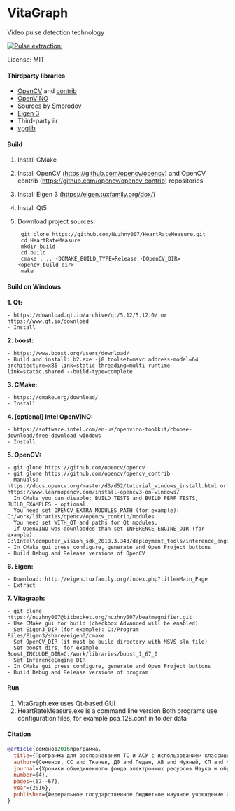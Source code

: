 # VitaGraph

Video pulse detection technology

[![Pulse extraction:](https://img.youtube.com/vi/8ZOPl2qWZD8/0.jpg)](https://youtu.be/8ZOPl2qWZD8)

License: MIT

#### Thirdparty libraries
* [OpenCV](https://github.com/opencv/opencv) and [contrib](https://github.com/opencv/opencv_contrib)
* [OpenVINO](https://github.com/opencv/dldt)
* [Sources by Smorodov](http://www.compvision.ru/forum/index.php?/topic/1512-%D0%B8%D0%B7%D0%BC%D0%B5%D1%80%D0%B8%D1%82%D0%B5%D0%BB%D1%8C-%D0%BF%D1%83%D0%BB%D1%8C%D1%81%D0%B0-%D0%BF%D0%BE-%D0%B8%D0%B7%D0%BE%D0%B1%D1%80%D0%B0%D0%B6%D0%B5%D0%BD%D0%B8%D1%8E-%D1%83%D1%87%D0%B0%D1%81%D1%82%D0%BA%D0%B0-%D0%BA%D0%BE%D0%B6%D0%B8/)
* [Eigen 3](https://eigen.tuxfamily.org/dox/)
* Third-party iir
* [vpglib](https://github.com/pi-null-mezon/vpglib)

#### Build

1. Install CMake
2. Install OpenCV (https://github.com/opencv/opencv) and OpenCV contrib (https://github.com/opencv/opencv_contrib) repositories
3. Install Eigen 3 (https://eigen.tuxfamily.org/dox/)
4. Install Qt5
5. Download project sources:
      
        git clone https://github.com/Nuzhny007/HeartRateMeasure.git
        cd HeartRateMeasure
        mkdir build
        cd build
        cmake . .. -DCMAKE_BUILD_TYPE=Release -DOpenCV_DIR=<opencv_build_dir>
        make

#### Build on Windows

**1. Qt:**
     
    - https://download.qt.io/archive/qt/5.12/5.12.0/ or https://www.qt.io/download
    - Install


**2. boost:**

    - https://www.boost.org/users/download/
    - Build and install: b2.exe -j8 toolset=msvc address-model=64 architecture=x86 link=static threading=multi runtime-link=static,shared --build-type=complete

**3. CMake:**

    - https://cmake.org/download/
    - Install

**4. [optional] Intel OpenVINO:**

    - https://software.intel.com/en-us/openvino-toolkit/choose-download/free-download-windows
    - Install

**5. OpenCV:**
   
    - git glone https://github.com/opencv/opencv
    - git glone https://github.com/opencv/opencv_contrib
    - Manuals: https://docs.opencv.org/master/d3/d52/tutorial_windows_install.html or https://www.learnopencv.com/install-opencv3-on-windows/
      In CMake you can disable: BUILD_TESTS and BUILD_PERF_TESTS, BUILD_EXAMPLES - optional.
      You need set OPENCV_EXTRA_MODULES_PATH (for example): C:/work/libraries/opencv/opencv_contrib/modules
      You need set WITH_QT and paths for Qt modules. 
      If OpenVINO was downloaded than set INFERENCE_ENGINE_DIR (for example): C:\Intel\computer_vision_sdk_2018.3.343/deployment_tools/inference_engine/share
    - In CMake gui press configure, generate and Open Project buttons
    - Build Debug and Release versions of OpenCV

**6. Eigen:**

    - Download: http://eigen.tuxfamily.org/index.php?title=Main_Page
    - Extract

**7. Vitagraph:**

    - git clone https://nuzhny007@bitbucket.org/nuzhny007/beatmagnifier.git
    - Use CMake gui for build (checkbox Advanced will be enabled)
      Set Eigen3_DIR (for example): C:/Program Files/Eigen3/share/eigen3/cmake
      Set OpenCV_DIR (it must be build directory with MSVS sln file)
      Set boost dirs, for example Boost_INCLUDE_DIR=C:/work/libraries/boost_1_67_0
      Set InferenceEngine_DIR
    - In CMake gui press configure, generate and Open Project buttons
    - Build Debug and Release versions of program
 

#### Run

1. VitaGraph.exe uses Qt-based GUI
2. HeartRateMeasure.exe is a command line version
Both programs use configuration files, for example pca_128.conf in folder data

#### Citation

```bibtex
@article{семенов2016программа,
  title={Программа для распознавания ТС и АСУ с использованием классификатора SVM},
  author={Семенов, СС and Ткачев, ДФ and Педан, АВ and Нужный, СП and Котляров, ДЮ and Киселев, ДВ and Вишняков, НИ and Корень, МЮ},
  journal={Хроники объединенного фонда электронных ресурсов Наука и образование},
  number={4},
  pages={67--67},
  year={2016},
  publisher={Федеральное государственное бюджетное научное учреждение Институт управления~…}
}
```
